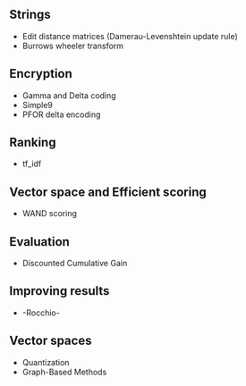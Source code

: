 
## Strings

* Edit distance matrices (Damerau-Levenshtein update rule)
* Burrows wheeler transform


## Encryption

* Gamma and Delta coding
* Simple9
* PFOR delta encoding

## Ranking

* tf_idf


## Vector space and Efficient scoring

* WAND scoring


## Evaluation

* Discounted Cumulative Gain


## Improving results
* -Rocchio-


## Vector spaces
* Quantization
* Graph-Based Methods

